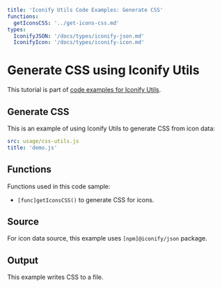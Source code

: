 ```yaml
title: 'Iconify Utils Code Examples: Generate CSS'
functions:
  getIconsCSS: '../get-icons-css.md'
types:
  IconifyJSON: '/docs/types/iconify-json.md'
  IconifyIcon: '/docs/types/iconify-icon.md'
```

# Generate CSS using Iconify Utils

This tutorial is part of [code examples for Iconify Utils](./index.md).

## Generate CSS

This is an example of using Iconify Utils to generate CSS from icon data:

```yaml
src: usage/css-utils.js
title: 'demo.js'
```

## Functions

Functions used in this code sample:

- `[func]getIconsCSS()` to generate CSS for icons.

## Source

For icon data source, this example uses `[npm]@iconify/json` package.

## Output

This example writes CSS to a file.
